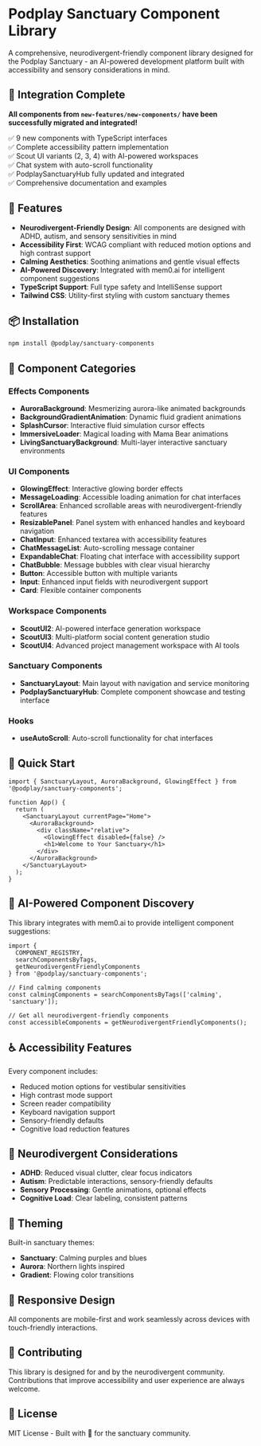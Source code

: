 # Podplay Sanctuary Component Library

A comprehensive, neurodivergent-friendly component library designed for the Podplay Sanctuary - an AI-powered development platform built with accessibility and sensory considerations in mind.

## 🎉 Integration Complete

**All components from `new-features/new-components/` have been successfully migrated and integrated!**

✅ 9 new components with TypeScript interfaces  
✅ Complete accessibility pattern implementation  
✅ Scout UI variants (2, 3, 4) with AI-powered workspaces  
✅ Chat system with auto-scroll functionality  
✅ PodplaySanctuaryHub fully updated and integrated  
✅ Comprehensive documentation and examples  

## 🌟 Features

- **Neurodivergent-Friendly Design**: All components are designed with ADHD, autism, and sensory sensitivities in mind
- **Accessibility First**: WCAG compliant with reduced motion options and high contrast support
- **Calming Aesthetics**: Soothing animations and gentle visual effects
- **AI-Powered Discovery**: Integrated with mem0.ai for intelligent component suggestions
- **TypeScript Support**: Full type safety and IntelliSense support
- **Tailwind CSS**: Utility-first styling with custom sanctuary themes

## 📦 Installation

```bash
npm install @podplay/sanctuary-components
```

## 🎨 Component Categories

### Effects Components
- **AuroraBackground**: Mesmerizing aurora-like animated backgrounds
- **BackgroundGradientAnimation**: Dynamic fluid gradient animations  
- **SplashCursor**: Interactive fluid simulation cursor effects
- **ImmersiveLoader**: Magical loading with Mama Bear animations
- **LivingSanctuaryBackground**: Multi-layer interactive sanctuary environments

### UI Components
- **GlowingEffect**: Interactive glowing border effects
- **MessageLoading**: Accessible loading animation for chat interfaces
- **ScrollArea**: Enhanced scrollable areas with neurodivergent-friendly features
- **ResizablePanel**: Panel system with enhanced handles and keyboard navigation
- **ChatInput**: Enhanced textarea with accessibility features
- **ChatMessageList**: Auto-scrolling message container
- **ExpandableChat**: Floating chat interface with accessibility support
- **ChatBubble**: Message bubbles with clear visual hierarchy
- **Button**: Accessible button with multiple variants
- **Input**: Enhanced input fields with neurodivergent support
- **Card**: Flexible container components

### Workspace Components
- **ScoutUI2**: AI-powered interface generation workspace
- **ScoutUI3**: Multi-platform social content generation studio  
- **ScoutUI4**: Advanced project management workspace with AI tools

### Sanctuary Components
- **SanctuaryLayout**: Main layout with navigation and service monitoring
- **PodplaySanctuaryHub**: Complete component showcase and testing interface

### Hooks
- **useAutoScroll**: Auto-scroll functionality for chat interfaces

## 🚀 Quick Start

```tsx
import { SanctuaryLayout, AuroraBackground, GlowingEffect } from '@podplay/sanctuary-components';

function App() {
  return (
    <SanctuaryLayout currentPage="Home">
      <AuroraBackground>
        <div className="relative">
          <GlowingEffect disabled={false} />
          <h1>Welcome to Your Sanctuary</h1>
        </div>
      </AuroraBackground>
    </SanctuaryLayout>
  );
}
```

## 🧠 AI-Powered Component Discovery

This library integrates with mem0.ai to provide intelligent component suggestions:

```tsx
import { 
  COMPONENT_REGISTRY, 
  searchComponentsByTags,
  getNeurodivergentFriendlyComponents 
} from '@podplay/sanctuary-components';

// Find calming components
const calmingComponents = searchComponentsByTags(['calming', 'sanctuary']);

// Get all neurodivergent-friendly components
const accessibleComponents = getNeurodivergentFriendlyComponents();
```

## ♿ Accessibility Features

Every component includes:
- Reduced motion options for vestibular sensitivities
- High contrast mode support
- Screen reader compatibility
- Keyboard navigation support
- Sensory-friendly defaults
- Cognitive load reduction features

## 🎯 Neurodivergent Considerations

- **ADHD**: Reduced visual clutter, clear focus indicators
- **Autism**: Predictable interactions, sensory-friendly defaults
- **Sensory Processing**: Gentle animations, optional effects
- **Cognitive Load**: Clear labeling, consistent patterns

## 🌈 Theming

Built-in sanctuary themes:
- **Sanctuary**: Calming purples and blues
- **Aurora**: Northern lights inspired
- **Gradient**: Flowing color transitions

## 📱 Responsive Design

All components are mobile-first and work seamlessly across devices with touch-friendly interactions.

## 🤝 Contributing

This library is designed for and by the neurodivergent community. Contributions that improve accessibility and user experience are always welcome.

## 📄 License

MIT License - Built with 💜 for the sanctuary community.
